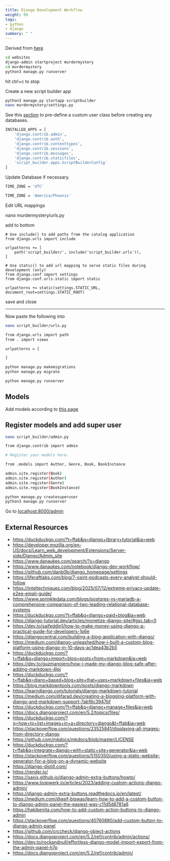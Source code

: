 ```yaml
---
title: Django Development Workflow
weight: 99
tags: 
- python
- django
summary: " "
---
```


Derived from [here](https://developer.mozilla.org/en-US/docs/Learn/Server-side/Django/skeleton_website)

```bash
cd websites
django-admin startproject murdermystery
cd murdermystery
python3 manage.py runserver
```

hit ctrl+c to stop

Create a new script builder app

```bash
python3 manage.py startapp scriptbuilder
nano murdermystery/settings.py
```

See this [section](https://docs.djangoproject.com/en/4.0/topics/auth/customizing/#using-a-custom-user-model-when-starting-a-project) to pre-define a custom user class before creating any databases.

```bash
INSTALLED_APPS = [
    'django.contrib.admin',
    'django.contrib.auth',
    'django.contrib.contenttypes',
    'django.contrib.sessions',
    'django.contrib.messages',
    'django.contrib.staticfiles',
    'script_builder.apps.ScriptBuilderConfig'
]
```

Update Database if necessary.

```bash
TIME_ZONE = 'UTC'
```

```bash
TIME_ZONE = 'America/Phoenix'
```

Edit URL mappings

nano murdermystery/urls.py

add to bottom

```
# Use include() to add paths from the catalog application
from django.urls import include

urlpatterns += [
    path('script_builder/', include('script_builder.urls')),
]
```

```
# Use static() to add url mapping to serve static files during development (only)
from django.conf import settings
from django.conf.urls.static import static

urlpatterns += static(settings.STATIC_URL, document_root=settings.STATIC_ROOT)
```

save and close

----

Now paste the following into

```bash
nano script_builder/urls.py
```

```bash
from django.urls import path
from . import views

urlpatterns = [

]
```

```bash
python manage.py makemigrations
python manage.py migrate
```

```bash
python manage.py runserver
```

## Models

Add models according to [this page](https://developer.mozilla.org/en-US/docs/Learn/Server-side/Django/Models)

## Register models and add super user

```bash
nano script_builder/admin.py
```

```bash
from django.contrib import admin

# Register your models here.

from .models import Author, Genre, Book, BookInstance

admin.site.register(Book)
admin.site.register(Author)
admin.site.register(Genre)
admin.site.register(BookInstance)
```

```bash
python manage.py createsuperuser
python3 manage.py runserver
```

Go to <localhost:8000/admin>

## External Resources

* <https://duckduckgo.com/?t=ffab&q=django+library+tutorial&ia=web>
* <https://developer.mozilla.org/en-US/docs/Learn_web_development/Extensions/Server-side/Django/Admin_site>
* <https://www.danaukes.com/search/?s=django>
* <https://www.danaukes.com/notebook/django-dev-workflow/>
* <https://github.com/danb0b/django_homepage/settings>
* <https://liferaftlabs.com/blog/7-osint-podcasts-every-analyst-should-follow>
* <https://inteltechniques.com/blog/2025/07/12/extreme-privacy-update-e2ee-email-guide/>
* <https://www.sprinkledata.com/blogs/postgres-vs-mariadb-a-comprehensive-comparison-of-two-leading-relational-database-systems>
* <https://duckduckgo.com/?t=ffab&q=django+paid+blog&ia=web>
* <https://django-tutorial.dev/articles/monetize-django-site/#gsc.tab=0>
* <https://dev.to/saifeddin1/how-to-make-money-using-django-a-practical-guide-for-developers-1p6e>
* <https://djangocentral.com/building-a-blog-application-with-django/>
* <https://medium.com/django-unleashed/how-i-built-a-custom-blog-platform-using-django-in-10-days-ac1dea43b2b5>
* <https://duckduckgo.com/?t=ffab&q=django+import+blog+posts+from+markdown&ia=web>
* <https://dev.to/guzmanojero/how-i-made-my-django-blog-safe-after-adding-markdown-4lpi>
* <https://duckduckgo.com/?t=ffab&q=djano+based+blog+site+that+uses+markdown+files&ia=web>
* <https://blog.markdowntools.com/posts/django-markdown>
* <https://learndjango.com/tutorials/django-markdown-tutorial>
* <https://medium.com/@farad.dev/creating-a-blogging-platform-with-django-and-markdown-support-7ab16c3947bf>
* <https://duckduckgo.com/?t=ffab&q=django+manage+files&ia=web>
* <https://docs.djangoproject.com/en/5.2/topics/files/>
* <https://duckduckgo.com/?q=how+to+list+images+in+a+directory+django&t=ffab&ia=web>
* <https://stackoverflow.com/questions/23525841/displaying-all-images-from-directory-django>
* <https://github.com/mkdocs/mkdocs/blob/master/LICENSE>
* <https://duckduckgo.com/?t=ffab&q=integrate+django+with+static+site+generator&ia=web>
* <https://stackoverflow.com/questions/5150350/using-a-static-website-generator-for-a-blog-on-a-dynamic-website>
* <https://django-distill.com/>
* <https://render.io/>
* <https://saxix.github.io/django-admin-extra-buttons/howto/>
* <https://www.loopwerk.io/articles/2023/adding-custom-actions-django-admin/>
* <https://django-admin-extra-buttons.readthedocs.io/en/latest/>
* <https://medium.com/@asif-biswas/learn-how-to-add-a-custom-button-to-django-admin-panel-the-easiest-way-c11d5d8781a6>
* <https://hakibenita.com/how-to-add-custom-action-buttons-to-django-admin>
* <https://stackoverflow.com/questions/40760880/add-custom-button-to-django-admin-panel>
* <https://github.com/crccheck/django-object-actions>
* <https://docs.djangoproject.com/en/5.2/ref/contrib/admin/actions/>
* <https://dev.to/rockandnull/effortless-django-model-import-export-from-the-admin-panel-h7p>
* <https://docs.djangoproject.com/en/5.2/ref/contrib/admin/>
